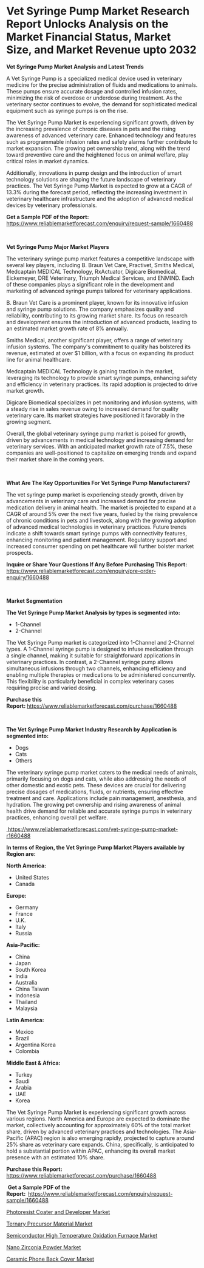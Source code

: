 <p><h1>Vet Syringe Pump Market Research Report Unlocks Analysis on the Market Financial Status, Market Size, and Market Revenue upto 2032</h1></p><p><strong>Vet Syringe Pump Market Analysis and Latest Trends</strong></p>
<p><p>A Vet Syringe Pump is a specialized medical device used in veterinary medicine for the precise administration of fluids and medications to animals. These pumps ensure accurate dosage and controlled infusion rates, minimizing the risk of overdose or underdose during treatment. As the veterinary sector continues to evolve, the demand for sophisticated medical equipment such as syringe pumps is on the rise.</p><p>The Vet Syringe Pump Market is experiencing significant growth, driven by the increasing prevalence of chronic diseases in pets and the rising awareness of advanced veterinary care. Enhanced technology and features such as programmable infusion rates and safety alarms further contribute to market expansion. The growing pet ownership trend, along with the trend toward preventive care and the heightened focus on animal welfare, play critical roles in market dynamics. </p><p>Additionally, innovations in pump design and the introduction of smart technology solutions are shaping the future landscape of veterinary practices. The Vet Syringe Pump Market is expected to grow at a CAGR of 13.3% during the forecast period, reflecting the increasing investment in veterinary healthcare infrastructure and the adoption of advanced medical devices by veterinary professionals.</p></p>
<p><strong>Get a Sample PDF of the Report:&nbsp;</strong> <a href="https://www.reliablemarketforecast.com/enquiry/request-sample/1660488?utm_campaign=1893&utm_medium=2&utm_source=Github&utm_content=ia&utm_term=29032025&utm_id=vet-syringe-pump">https://www.reliablemarketforecast.com/enquiry/request-sample/1660488</a></p>
<p>&nbsp;</p>
<p><strong>Vet Syringe Pump Major Market Players</strong></p>
<p><p>The veterinary syringe pump market features a competitive landscape with several key players, including B. Braun Vet Care, Practivet, Smiths Medical, Medcaptain MEDICAL Technology, RxActuator, Digicare Biomedical, Eickemeyer, DRE Veterinary, Triumph Medical Services, and ENMIND. Each of these companies plays a significant role in the development and marketing of advanced syringe pumps tailored for veterinary applications.</p><p>B. Braun Vet Care is a prominent player, known for its innovative infusion and syringe pump solutions. The company emphasizes quality and reliability, contributing to its growing market share. Its focus on research and development ensures the introduction of advanced products, leading to an estimated market growth rate of 8% annually.</p><p>Smiths Medical, another significant player, offers a range of veterinary infusion systems. The company's commitment to quality has bolstered its revenue, estimated at over $1 billion, with a focus on expanding its product line for animal healthcare.</p><p>Medcaptain MEDICAL Technology is gaining traction in the market, leveraging its technology to provide smart syringe pumps, enhancing safety and efficiency in veterinary practices. Its rapid adoption is projected to drive market growth.</p><p>Digicare Biomedical specializes in pet monitoring and infusion systems, with a steady rise in sales revenue owing to increased demand for quality veterinary care. Its market strategies have positioned it favorably in the growing segment.</p><p>Overall, the global veterinary syringe pump market is poised for growth, driven by advancements in medical technology and increasing demand for veterinary services. With an anticipated market growth rate of 7.5%, these companies are well-positioned to capitalize on emerging trends and expand their market share in the coming years.</p></p>
<p>&nbsp;</p>
<p><strong>What Are The Key Opportunities For Vet Syringe Pump Manufacturers?</strong></p>
<p><p>The vet syringe pump market is experiencing steady growth, driven by advancements in veterinary care and increased demand for precise medication delivery in animal health. The market is projected to expand at a CAGR of around 5% over the next five years, fueled by the rising prevalence of chronic conditions in pets and livestock, along with the growing adoption of advanced medical technologies in veterinary practices. Future trends indicate a shift towards smart syringe pumps with connectivity features, enhancing monitoring and patient management. Regulatory support and increased consumer spending on pet healthcare will further bolster market prospects.</p></p>
<p><strong>Inquire or Share Your Questions If Any Before Purchasing This Report:</strong> <a href="https://www.reliablemarketforecast.com/enquiry/pre-order-enquiry/1660488?utm_campaign=1893&utm_medium=2&utm_source=Github&utm_content=ia&utm_term=29032025&utm_id=vet-syringe-pump">https://www.reliablemarketforecast.com/enquiry/pre-order-enquiry/1660488</a></p>
<p>&nbsp;</p>
<p><strong>Market Segmentation</strong></p>
<p><strong>The Vet Syringe Pump Market Analysis by types is segmented into:</strong></p>
<p><ul><li>1-Channel</li><li>2-Channel</li></ul></p>
<p><p>The Vet Syringe Pump market is categorized into 1-Channel and 2-Channel types. A 1-Channel syringe pump is designed to infuse medication through a single channel, making it suitable for straightforward applications in veterinary practices. In contrast, a 2-Channel syringe pump allows simultaneous infusions through two channels, enhancing efficiency and enabling multiple therapies or medications to be administered concurrently. This flexibility is particularly beneficial in complex veterinary cases requiring precise and varied dosing.</p></p>
<p><strong>Purchase this Report:&nbsp;</strong><a href="https://www.reliablemarketforecast.com/purchase/1660488?utm_campaign=1893&utm_medium=2&utm_source=Github&utm_content=ia&utm_term=29032025&utm_id=vet-syringe-pump">https://www.reliablemarketforecast.com/purchase/1660488</a></p>
<p>&nbsp;</p>
<p><strong>The Vet Syringe Pump Market Industry Research by Application is segmented into:</strong></p>
<p><ul><li>Dogs</li><li>Cats</li><li>Others</li></ul></p>
<p><p>The veterinary syringe pump market caters to the medical needs of animals, primarily focusing on dogs and cats, while also addressing the needs of other domestic and exotic pets. These devices are crucial for delivering precise dosages of medications, fluids, or nutrients, ensuring effective treatment and care. Applications include pain management, anesthesia, and hydration. The growing pet ownership and rising awareness of animal health drive demand for reliable and accurate syringe pumps in veterinary practices, enhancing overall pet welfare.</p></p>
<p><a href="https://www.reliablemarketforecast.com/vet-syringe-pump-market-r1660488?utm_campaign=1893&utm_medium=2&utm_source=Github&utm_content=ia&utm_term=29032025&utm_id=vet-syringe-pump">&nbsp;https://www.reliablemarketforecast.com/vet-syringe-pump-market-r1660488</a></p>
<p><strong>In terms of Region, the Vet Syringe Pump Market Players available by Region are:</strong></p>
<p>
    <p> <strong> North America: </strong>
        <ul>
            <li>United States</li>
            <li>Canada</li>
        </ul>
        </p> 
    <p> <strong> Europe: </strong>
        <ul>
            <li>Germany</li>
            <li>France</li>
            <li>U.K.</li>
            <li>Italy</li>
            <li>Russia</li>
        </ul>
        </p> 
    <p> <strong> Asia-Pacific: </strong>
        <ul>
            <li>China</li>
            <li>Japan</li>
            <li>South Korea</li>
            <li>India</li>
            <li>Australia</li>
            <li>China Taiwan</li>
            <li>Indonesia</li>
            <li>Thailand</li>
            <li>Malaysia</li>
        </ul>
        </p> 
    <p> <strong> Latin America: </strong>
        <ul>
            <li>Mexico</li>
            <li>Brazil</li>
            <li>Argentina Korea</li>
            <li>Colombia</li>
        </ul>
        </p> 
    <p> <strong> Middle East & Africa: </strong>
        <ul>
            <li>Turkey</li>
            <li>Saudi</li>
            <li>Arabia</li>
            <li>UAE</li>
            <li>Korea</li>
        </ul>
    </p>
    </p>
<p><p>The Vet Syringe Pump Market is experiencing significant growth across various regions. North America and Europe are expected to dominate the market, collectively accounting for approximately 60% of the total market share, driven by advanced veterinary practices and technologies. The Asia-Pacific (APAC) region is also emerging rapidly, projected to capture around 25% share as veterinary care expands. China, specifically, is anticipated to hold a substantial portion within APAC, enhancing its overall market presence with an estimated 10% share.</p></p>
<p><strong>Purchase this Report: </strong><a href="https://www.reliablemarketforecast.com/purchase/1660488?utm_campaign=1893&utm_medium=2&utm_source=Github&utm_content=ia&utm_term=29032025&utm_id=vet-syringe-pump">https://www.reliablemarketforecast.com/purchase/1660488</a></p>
<p>&nbsp;<strong>Get a Sample PDF of the Report:&nbsp;&nbsp;</strong><a href="https://www.reliablemarketforecast.com/enquiry/request-sample/1660488?utm_campaign=1893&utm_medium=2&utm_source=Github&utm_content=ia&utm_term=29032025&utm_id=vet-syringe-pump">https://www.reliablemarketforecast.com/enquiry/request-sample/1660488</a></p>
<p><strong></strong></p>
<p><p><a href="https://github.com/hiwatchucuy/Market-Research-Report-List-1/blob/main/photoresist-coater-and-developer-market.md?utm_campaign=1893&utm_medium=2&utm_source=Github&utm_content=ia&utm_term=29032025&utm_id=vet-syringe-pump">Photoresist Coater and Developer Market</a></p><p><a href="https://github.com/barlevsebako/Market-Research-Report-List-1/blob/main/ternary-precursor-material-market.md?utm_campaign=1893&utm_medium=2&utm_source=Github&utm_content=ia&utm_term=29032025&utm_id=vet-syringe-pump">Ternary Precursor Material Market</a></p><p><a href="https://github.com/tyreinhssan/Market-Research-Report-List-1/blob/main/semiconductor-high-temperature-oxidation-furnace-market.md?utm_campaign=1893&utm_medium=2&utm_source=Github&utm_content=ia&utm_term=29032025&utm_id=vet-syringe-pump">Semiconductor High Temperature Oxidation Furnace Market</a></p><p><a href="https://github.com/aertsfecto0h/Market-Research-Report-List-1/blob/main/nano-zirconia-powder-market.md?utm_campaign=1893&utm_medium=2&utm_source=Github&utm_content=ia&utm_term=29032025&utm_id=vet-syringe-pump">Nano Zirconia Powder Market</a></p><p><a href="https://github.com/luerabollevc/Market-Research-Report-List-1/blob/main/ceramic-phone-back-cover-market.md?utm_campaign=1893&utm_medium=2&utm_source=Github&utm_content=ia&utm_term=29032025&utm_id=vet-syringe-pump">Ceramic Phone Back Cover Market</a></p></p>